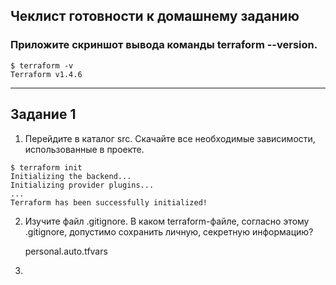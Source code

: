 ## Чеклист готовности к домашнему заданию
### Приложите скриншот вывода команды terraform --version.
```
$ terraform -v
Terraform v1.4.6
```
---

## Задание 1 
1. Перейдите в каталог src. Скачайте все необходимые зависимости, использованные в проекте.
```
$ terraform init 
Initializing the backend...
Initializing provider plugins...
...
Terraform has been successfully initialized!
```
2. Изучите файл .gitignore. В каком terraform-файле, согласно этому .gitignore, допустимо сохранить личную, секретную информацию?

    personal.auto.tfvars

3. 
